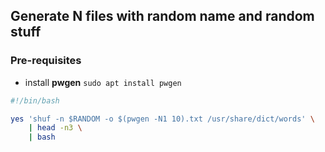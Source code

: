 ## Generate N files with random name and random stuff

### Pre-requisites

- install __pwgen__ ```sudo apt install pwgen```

```bash
#!/bin/bash

yes 'shuf -n $RANDOM -o $(pwgen -N1 10).txt /usr/share/dict/words' \
    | head -n3 \
    | bash

```